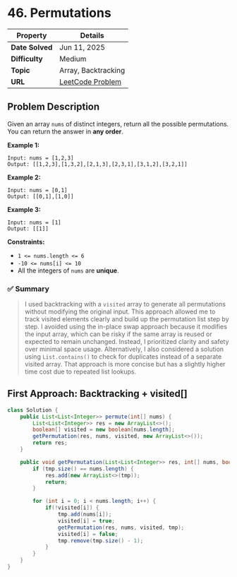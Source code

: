 # 46. Permutations

| Property | Details |
|----------|--------|
| **Date Solved** | Jun 11, 2025 |
| **Difficulty** | Medium |
| **Topic** | Array, Backtracking |
| **URL** | [LeetCode Problem](https://leetcode.com/problems/permutations/description/) |

## Problem Description 
Given an array `nums` of distinct integers, return all the possible permutations. You can return the answer in **any order**.

**Example 1:**

```
Input: nums = [1,2,3]
Output: [[1,2,3],[1,3,2],[2,1,3],[2,3,1],[3,1,2],[3,2,1]]
```

**Example 2:**

```
Input: nums = [0,1]
Output: [[0,1],[1,0]]
```

**Example 3:**

```
Input: nums = [1]
Output: [[1]]
```

**Constraints:**

- `1 <= nums.length <= 6`
- `-10 <= nums[i] <= 10`
- All the integers of `nums` are **unique**.

### ✅ Summary

> I used backtracking with a `visited` array to generate all permutations without modifying the original input. This approach allowed me to track visited elements clearly and build up the permutation list step by step. I avoided using the in-place swap approach because it modifies the input array, which can be risky if the same array is reused or expected to remain unchanged. Instead, I prioritized clarity and safety over minimal space usage. Alternatively, I also considered a solution using `List.contains()` to check for duplicates instead of a separate visited array. That approach is more concise but has a slightly higher time cost due to repeated list lookups.
> 

## First Approach: Backtracking + visited[]

```java
class Solution {
    public List<List<Integer>> permute(int[] nums) {
        List<List<Integer>> res = new ArrayList<>();
        boolean[] visited = new boolean[nums.length];
        getPermutation(res, nums, visited, new ArrayList<>());
        return res;
    }

    public void getPermutation(List<List<Integer>> res, int[] nums, boolean[] visited, List<Integer> tmp) {
        if (tmp.size() == nums.length) {
            res.add(new ArrayList<>(tmp));
            return;
        }

        for (int i = 0; i < nums.length; i++) {
            if(!visited[i]) {
                tmp.add(nums[i]);
                visited[i] = true;
                getPermutation(res, nums, visited, tmp);
                visited[i] = false;
                tmp.remove(tmp.size() - 1);
            }
        }
    }
}
```
